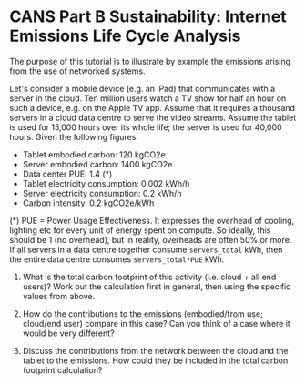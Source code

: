 # CANS Part B Sustainability: Internet Emissions Life Cycle Analysis

The purpose of this tutorial is to illustrate by example the emissions arising from the use of networked systems. 

Let's consider a mobile device (e.g. an iPad) that communicates with a server in the cloud. Ten million users watch a TV show for half an hour on such a device, e.g. on the Apple TV app. Assume that it requires a thousand servers in a cloud data centre to serve the video streams. Assume the tablet is used for 15,000 hours over its whole life; the server is used for 40,000 hours. Given the following figures:

- Tablet embodied carbon: 120 kgCO2e
- Server embodied carbon: 1400 kgCO2e
- Data center PUE: 1.4 (*)
- Tablet electricity consumption: 0.002 kWh/h
- Server electricity consumption: 0.2 kWh/h
- Carbon intensity: 0.2 kgCO2e/kWh

(*) PUE = Power Usage Effectiveness. It expresses the overhead of cooling, lighting etc for every unit of energy spent on compute. So ideally, this should be 1 (no overhead), but in reality, overheads are often 50% or more. If all servers in a data centre together consume `servers_total` kWh, then the entire data centre consumes `servers_total*PUE` kWh.

1. What is the total carbon footprint of this activity (i.e. cloud + all end users)? Work out the calculation first in general, then using the specific values from above.

2. How do the contributions to the emissions (embodied/from use; cloud/end user) compare in this case? Can you think of a case where it would be very different?

3. Discuss the contributions from the network between the cloud and the tablet to the emissions. How could they be included in the total carbon footprint calculation?
